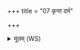 +++
title = "07 कृन्त दर्भ"

+++
<details><summary>मूलम् (WS)</summary>

कृन्त दर्भ सपत्नान् मे कृन्त मे पृतनायतः ।  
कृन्त मे सर्वान् दुहृदः कृन्त मे द्विषतो मणे ॥ ८ ॥
</details>